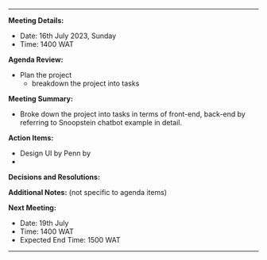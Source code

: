 
---

**Meeting Details:**

- Date: 16th July 2023, Sunday
- Time: 1400 WAT

**Agenda Review:**

- Plan the project
  - breakdown the project into tasks

**Meeting Summary:**

- Broke down the project into tasks in terms of front-end, back-end by referring to Snoopstein chatbot example in detail. 

**Action Items:**

- Design UI by Penn by 
- 

**Decisions and Resolutions:**


**Additional Notes:** (not specific to agenda items) 


**Next Meeting:**

- Date: 19th July
- Time: 1400 WAT
- Expected End Time: 1500 WAT

---
